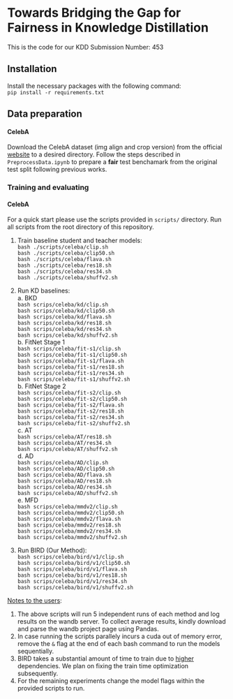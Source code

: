 # Towards Bridging the Gap for Fairness in Knowledge Distillation


This is the code for our KDD Submission Number: 453


## Installation
Install the necessary packages with the following command:<br>
`pip install -r requirements.txt`

## Data preparation

#### CelebA
Download the CelebA dataset (img align and crop version) from the official <a href="https://mmlab.ie.cuhk.edu.hk/projects/CelebA.html">website</a> to a desired directory. Follow the steps described in `PreprocessData.ipynb` to prepare a <b>fair</b> test benchamark from the original test split following previous works.


### Training and evaluating
#### CelebA
For a quick start please use the scripts provided in `scripts/` directory. Run all scripts from the root directory of this repository. 

1. Train baseline student and teacher models:<br>
   ` bash ./scripts/celeba/clip.sh ` <br>
   ` bash ./scripts/celeba/clip50.sh ` <br>
   ` bash ./scripts/celeba/flava.sh ` <br>
   ` bash ./scripts/celeba/res18.sh ` <br>
   ` bash ./scripts/celeba/res34.sh ` <br>
   ` bash ./scripts/celeba/shuffv2.sh ` <br>

2. Run KD baselines: <br>
	a. BKD <br>
   		`bash scrips/celeba/kd/clip.sh`<br>
   		`bash scrips/celeba/kd/clip50.sh`<br>
   		`bash scrips/celeba/kd/flava.sh`<br>
   		`bash scrips/celeba/kd/res18.sh`<br>
   		`bash scrips/celeba/kd/res34.sh`<br>
   		`bash scrips/celeba/kd/shuffv2.sh`<br>
	b. FitNet Stage 1 <br>
		`bash scrips/celeba/fit-s1/clip.sh`<br>
   		`bash scrips/celeba/fit-s1/clip50.sh`<br>
   		`bash scrips/celeba/fit-s1/flava.sh`<br>
   		`bash scrips/celeba/fit-s1/res18.sh`<br>
   		`bash scrips/celeba/fit-s1/res34.sh`<br>
   		`bash scrips/celeba/fit-s1/shuffv2.sh`<br>
	b. FitNet Stage 2 <br>
		`bash scrips/celeba/fit-s2/clip.sh`<br>
   		`bash scrips/celeba/fit-s2/clip50.sh`<br>
   		`bash scrips/celeba/fit-s2/flava.sh`<br>
   		`bash scrips/celeba/fit-s2/res18.sh`<br>
   		`bash scrips/celeba/fit-s2/res34.sh`<br>
   		`bash scrips/celeba/fit-s2/shuffv2.sh`<br>
	c. AT <br>
   		`bash scrips/celeba/AT/res18.sh`<br>
   		`bash scrips/celeba/AT/res34.sh`<br>
   		`bash scrips/celeba/AT/shuffv2.sh`<br>
	d. AD <br>
		`bash scrips/celeba/AD/clip.sh`<br>
   		`bash scrips/celeba/AD/clip50.sh`<br>
   		`bash scrips/celeba/AD/flava.sh`<br>
   		`bash scrips/celeba/AD/res18.sh`<br>
   		`bash scrips/celeba/AD/res34.sh`<br>
   		`bash scrips/celeba/AD/shuffv2.sh`<br>
	e. MFD <br>
		`bash scrips/celeba/mmdv2/clip.sh`<br>
   		`bash scrips/celeba/mmdv2/clip50.sh`<br>
   		`bash scrips/celeba/mmdv2/flava.sh`<br>
   		`bash scrips/celeba/mmdv2/res18.sh`<br>
   		`bash scrips/celeba/mmdv2/res34.sh`<br>
   		`bash scrips/celeba/mmdv2/shuffv2.sh`<br>

3. Run BIRD (Our Method):<br>
    `bash scrips/celeba/bird/v1/clip.sh`<br>
    `bash scrips/celeba/bird/v1/clip50.sh`<br>
    `bash scrips/celeba/bird/v1/flava.sh`<br>
    `bash scrips/celeba/bird/v1/res18.sh`<br>
    `bash scrips/celeba/bird/v1/res34.sh`<br>
    `bash scrips/celeba/bird/v1/shuffv2.sh`<br>

<u>Notes to the users</u>:<br>
1. The above scripts will run 5 independent runs of each method and log results on the wandb server. To collect average results, kindly download and parse the wandb project page using Pandas.
2. In case running the scripts parallely incurs a cuda out of memory error, remove the `&` flag at the end of each bash command to run the models sequentially.
3. BIRD takes a substantial amount of time to train due to <a href="https://github.com/facebookresearch/higher">higher</a> dependencies. We plan on fixing the train time optimization subsequently.
4. For the remaining experiments change the model flags within the provided scripts to run.





